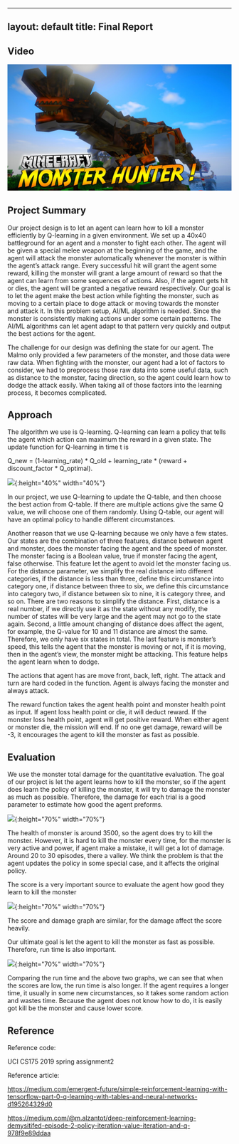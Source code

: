 
---
layout: default
title:  Final Report
---


## Video

[![](MHF.jpg)](https://www.youtube.com/watch?v=4P6WUhySQ3o "Monster HUnter")


## Project Summary
Our project design is to let an agent can learn how to kill a monster efficiently by Q-learning in a given environment. We set up a 40x40 battleground for an agent and a monster to fight each other. The agent will be given a special melee weapon at the beginning of the game, and the agent will attack the monster automatically whenever the monster is within the agent’s attack range. Every successful hit will grant the agent some reward, killing the monster will grant a large amount of reward so that the agent can learn from some sequences of actions. Also, if the agent gets hit or dies, the agent will be granted a negative reward respectively. Our goal is to let the agent make the best action while fighting the monster, such as moving to a certain place to doge attack or moving towards the monster and attack it. In this problem setup, AI/ML algorithm is needed. Since the monster is consistently making actions under some certain patterns. The AI/ML algorithms can let agent adapt to that pattern very quickly and output the best actions for the agent. 

The challenge for our design was defining the state for our agent. The Malmo only provided a few parameters of the monster, and those data were raw data. When fighting with the monster, our agent had a lot of factors to consider, we had to preprocess those raw data into some useful data, such as distance to the monster, facing direction, so the agent could learn how to dodge the attack easily. When taking all of those factors into the learning process, it becomes complicated.



## Approach
The algorithm we use is Q-learning. Q-learning can learn a policy that tells the agent which action can maximum the reward in a given state. The update function for Q-learning in time t is 
     
Q_new = (1-learning_rate) * Q_old + learning_rate * (reward + discount_factor * Q_optimal). 

![](/final_png/Q1.png){:height="40%" width="40%"}

In our project, we use Q-learning to update the Q-table, and then choose the best action from Q-table. If there are multiple actions give the same Q value, we will choose one of them randomly. Using Q-table, our agent will have an optimal policy to handle different circumstances. 

Another reason that we use Q-learning because we only have a few states. Our states are the combination of three features, distance between agent and monster, does the monster facing the agent and the speed of monster. The monster facing is a Boolean value, true if monster facing the agent, false otherwise. This feature let the agent to avoid let the monster facing us. For the distance parameter, we simplify the real distance into different categories, if the distance is less than three, define this circumstance into category one, if distance between three to six, we define this circumstance into category two, if distance between six to nine, it is category three, and so on. There are two reasons to simplify the distance. First, distance is a real number, if we directly use it as the state without any modify, the number of states will be very large and the agent may not go to the state again. Second, a little amount changing of distance does affect the agent, for example, the Q-value for 10 and 11 distance are almost the same. Therefore, we only have six states in total. The last feature is monster’s speed, this tells the agent that the monster is moving or not, if it is moving, then in the agent’s view, the monster might be attacking. This feature helps the agent learn when to dodge. 

The actions that agent has are move front, back, left, right. The attack and turn are hard coded in the function. Agent is always facing the monster and always attack. 

The reward function takes the agent health point and monster health point as input. If agent loss health point or die, it will deduct reward. If the monster loss health point, agent will get positive reward. When either agent or monster die, the mission will end. If no one get damage, reward will be -3, it encourages the agent to kill the monster as fast as possible.


## Evaluation
We use the monster total damage for the quantitative evaluation. The goal of our project is let the agent learns how to kill the monster, so if the agent does learn the policy of killing the monster, it will try to damage the monster as much as possible. Therefore, the damage for each trial is a good parameter to estimate how good the agent preforms. 

![](/final_png/D1.png){:height="70%" width="70%"}

The health of monster is around 3500, so the agent does try to kill the monster. However, it is hard to kill the monster every time, for the monster is very active and power, if agent make a mistake, it will get a lot of damage. Around 20 to 30 episodes, there a valley. We think the problem is that the agent updates the policy in some special case, and it affects the original policy.

The score is a very important source to evaluate the agent how good they learn to kill the monster

![](/final_png/S1.png){:height="70%" width="70%"}

The score and damage graph are similar, for the damage affect the score heavily. 

Our ultimate goal is let the agent to kill the monster as fast as possible. Therefore, run time is also important. 


![](/final_png/Run_Time.png){:height="70%" width="70%"}

Comparing the run time and the above two graphs, we can see that when the scores are low, the run time is also longer. If the agent requires a longer time, it usually in some new circumstances, so it takes some random action and wastes time. Because the agent does not know how to do, it is easily got kill be the monster and cause lower score.



    
    
## Reference
Reference code: 

UCI CS175 2019 spring assignment2

Reference article: 

https://medium.com/emergent-future/simple-reinforcement-learning-with-tensorflow-part-0-q-learning-with-tables-and-neural-networks-d195264329d0

https://medium.com/@m.alzantot/deep-reinforcement-learning-demysitifed-episode-2-policy-iteration-value-iteration-and-q-978f9e89ddaa

